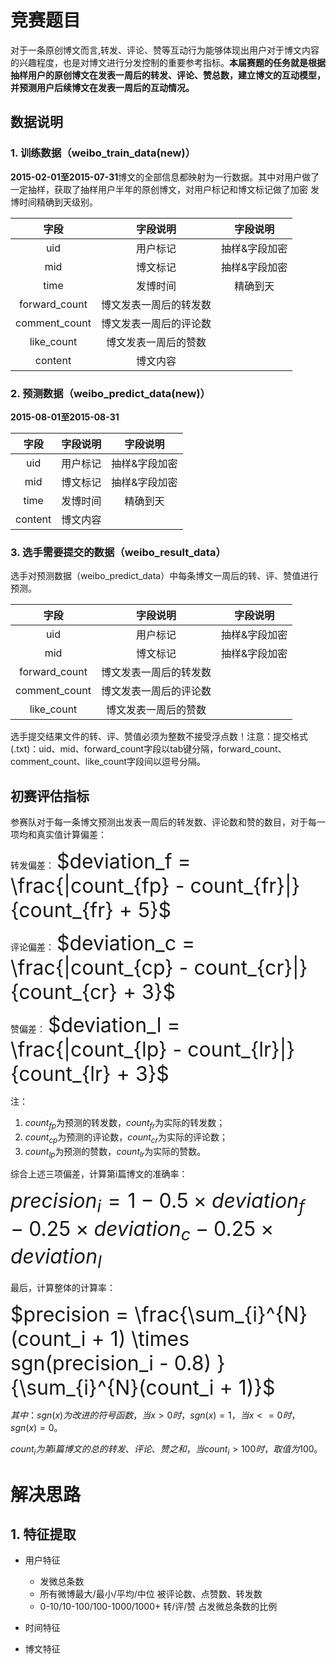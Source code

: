# 竞赛题目

对于一条原创博文而言,转发、评论、赞等互动行为能够体现出用户对于博文内容的兴趣程度，也是对博文进行分发控制的重要参考指标。**本届赛题的任务就是根据抽样用户的原创博文在发表一周后的转发、评论、赞总数，建立博文的互动模型，并预测用户后续博文在发表一周后的互动情况。**

## 数据说明

### 1. 训练数据（weibo_train_data(new)）

**2015-02-01至2015-07-31**博文的全部信息都映射为一行数据。其中对用户做了一定抽样，获取了抽样用户半年的原创博文，对用户标记和博文标记做了加密 发博时间精确到天级别。 

| 字段 | 字段说明 |    字段说明   |
|:----:|:--------:|:-------------:|
|  uid | 用户标记 | 抽样&字段加密 |
|  mid | 博文标记 | 抽样&字段加密 |
| time | 发博时间 | 精确到天 |
| forward_count | 博文发表一周后的转发数 |    |
| comment_count | 博文发表一周后的评论数 |    |
| like_count | 博文发表一周后的赞数 |    |
| content | 博文内容 |    |

### 2. 预测数据（weibo_predict_data(new)）

**2015-08-01至2015-08-31**

| 字段 | 字段说明 |    字段说明   |
|:----:|:--------:|:-------------:|
|  uid | 用户标记 | 抽样&字段加密 |
|  mid | 博文标记 | 抽样&字段加密 |
| time | 发博时间 | 精确到天 |
| content | 博文内容 |    |

### 3. 选手需要提交的数据（weibo_result_data）

选手对预测数据（weibo_predict_data）中每条博文一周后的转、评、赞值进行预测。

| 字段 | 字段说明 |    字段说明   |
|:----:|:--------:|:-------------:|
|  uid | 用户标记 | 抽样&字段加密 |
|  mid | 博文标记 | 抽样&字段加密 |
| forward_count | 博文发表一周后的转发数 |    |
| comment_count | 博文发表一周后的评论数 |    |
| like_count | 博文发表一周后的赞数 |    |

选手提交结果文件的转、评、赞值必须为整数不接受浮点数！注意：提交格式(.txt)：uid、mid、forward_count字段以tab键分隔，forward_count、comment_count、like_count字段间以逗号分隔。

## 初赛评估指标

参赛队对于每一条博文预测出发表一周后的转发数、评论数和赞的数目，对于每一项均和真实值计算偏差：

转发偏差：
<font size=6>$deviation_f = \frac{|count_{fp} - count_{fr}|}{count_{fr} + 5}$</font>

评论偏差：
<font size=6>$deviation_c = \frac{|count_{cp} - count_{cr}|}{count_{cr} + 3}$</font>

赞偏差：
<font size=6>$deviation_l = \frac{|count_{lp} - count_{lr}|}{count_{lr} + 3}$</font>

注：
1. $count_{fp}$为预测的转发数，$count_{fr}$为实际的转发数；
2. $count_{cp}$为预测的评论数，$count_{cr}$为实际的评论数；
1. $count_{lp}$为预测的赞数，$count_{lr}$为实际的赞数。

综合上述三项偏差，计算第i篇博文的准确率：

<font size=6>$precision_i = 1 - 0.5 \times deviation_f - 0.25 \times deviation_c - 0.25 \times deviation_l$</font>

最后，计算整体的计算率：

<font size=6>$precision = \frac{\sum_{i}^{N}(count_i + 1) \times sgn(precision_i - 0.8) }{\sum_{i}^{N}(count_i + 1)}$</font>

$其中：sgn(x)为改进的符号函数，当x>0时， sgn(x)=1，当x<=0时，sgn(x)=0。$

$count_i为第i篇博文的总的转发、评论、赞之和，当count_i>100时，取值为100。$

# 解决思路

## 1. 特征提取
 - 用户特征
    - 发微总条数
    - 所有微博最大/最小/平均/中位 被评论数、点赞数、转发数    
    - 0-10/10-100/100-1000/1000+ 转/评/赞 占发微总条数的比例

 - 时间特征
 - 博文特征